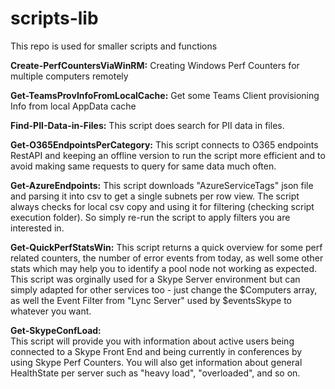# scripts-lib
 
This repo is used for smaller scripts and functions

**Create-PerfCountersViaWinRM:**
Creating Windows Perf Counters for multiple computers remotely

**Get-TeamsProvInfoFromLocalCache:**
Get some Teams Client provisioning Info from local AppData cache

**Find-PII-Data-in-Files:**
This script does search for PII data in files.

**Get-O365EndpointsPerCategory:**
This script connects to O365 endpoints RestAPI and keeping an offline version to run the script more efficient and to avoid making same requests to query for same data much often.

**Get-AzureEndpoints:**
This script downloads "AzureServiceTags" json file and parsing it into csv to get a single subnets per row view. The script always checks for local csv copy and using it for filtering (checking script execution folder). So simply re-run the script to apply filters you are interested in.

**Get-QuickPerfStatsWin:** 
This script returns a quick overview for some perf related counters, the number of error events from today, as well some other stats which may help you to identify a pool node not working as expected. This script was orginally used for a Skype Server environment but can simply adapted for other services too - just change the $Computers array, as well the Event Filter from "Lync Server" used by $eventsSkype to whatever you want. 

**Get-SkypeConfLoad:**  
This script will provide you with information about active users being connected to a Skype Front End and being currently in conferences by using Skype Perf Counters. You will also get information about general HealthState per server such as "heavy load", "overloaded", and so on.
